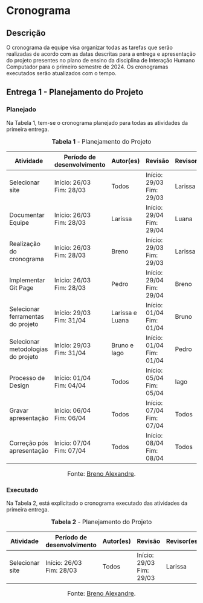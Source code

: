 # Cronograma

## Descrição

O cronograma da equipe visa organizar todas as tarefas que serão realizadas de acordo com as datas descritas para a entrega e apresentação do projeto presentes no plano de ensino da disciplina de Interação Humano Computador para o primeiro semestre de 2024. Os cronogramas executados serão atualizados com o tempo.

## Entrega 1 - Planejamento do Projeto

### Planejado

Na Tabela 1, tem-se o cronograma planejado para todas as atividades da primeira entrega.

<font size="3"><p style="text-align: center"><b>Tabela 1</b> - Planejamento do Projeto</p></font>

| Atividade                          | Período de desenvolvimento   | Autor(es)           | Revisão                       | Revisor(es)      |
| ---------------------------------- | ---------------------------- | ------------------- | ----------------------------- | ---------------- |
| Selecionar site                    | Início: 26/03 <br> Fim: 28/03 | Todos              | Início: 29/03 <br> Fim: 29/03 | Larissa          |
| Documentar Equipe                  | Início: 26/03 <br> Fim: 28/03 | Larissa            | Início: 29/04 <br> Fim: 29/04 | Luana            |
| Realização do cronograma           | Início: 26/03 <br> Fim: 28/03 | Breno              | Início: 29/03 <br> Fim: 29/03 | Larissa          |
| Implementar Git Page               | Início: 26/03 <br> Fim: 28/03 | Pedro              | Início: 29/04 <br> Fim: 29/04 | Breno            |
| Selecionar ferramentas do projeto  | Início: 29/03 <br> Fim: 31/04 | Larissa e Luana    | Início: 01/04 <br> Fim: 01/04 | Bruno            |
| Selecionar metodologias do projeto | Início: 29/03 <br> Fim: 31/04 | Bruno e Iago       | Início: 01/04 <br> Fim: 01/04 | Pedro            |
| Processo de Design                 | Início: 01/04 <br> Fim: 04/04 | Todos              | Início: 05/04 <br> Fim: 05/04 | Iago             |
| Gravar apresentação                | Início: 06/04 <br> Fim: 06/04 | Todos              | Início: 07/04 <br> Fim: 07/04 | Todos            |
| Correção pós apresentação          | Início: 07/04 <br> Fim: 07/04 | Todos              | Início: 08/04 <br> Fim: 08/04 | Todos            |

<font size="3"><p style="text-align: center">Fonte: [Breno Alexandre](https://github.com/brenoalexandre0).</p></font>

### Executado

Na Tabela 2, está explicitado o cronograma executado das atividades da primeira entrega.

<font size="3"><p style="text-align: center"><b>Tabela 2</b> - Planejamento do Projeto</p></font>

| Atividade                          | Período de desenvolvimento   | Autor(es)           | Revisão                       | Revisor(es)      |
| ---------------------------------- | ---------------------------- | ------------------- | ----------------------------- | ---------------- |
| Selecionar site                    | Início: 26/03 <br> Fim: 28/03 | Todos              | Início: 29/03 <br> Fim: 29/03 | Larissa          |


<font size="3"><p style="text-align: center">Fonte: [Breno Alexandre](https://github.com/brenoalexandre0).</p></font>
